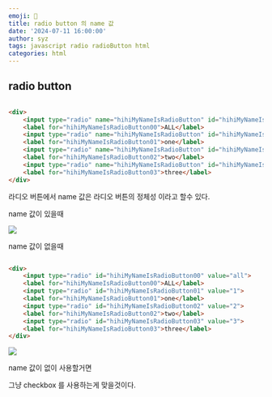 ```yaml
---
emoji: 🔘
title: radio button 의 name 값
date: '2024-07-11 16:00:00'
author: syz
tags: javascript radio radioButton html
categories: html
---
```


## radio button

```html

<div>
    <input type="radio" name="hihiMyNameIsRadioButton" id="hihiMyNameIsRadioButton00" value="all">
    <label for="hihiMyNameIsRadioButton00">ALL</label>
    <input type="radio" name="hihiMyNameIsRadioButton" id="hihiMyNameIsRadioButton01" value="1">
    <label for="hihiMyNameIsRadioButton01">one</label>
    <input type="radio" name="hihiMyNameIsRadioButton" id="hihiMyNameIsRadioButton02" value="2">
    <label for="hihiMyNameIsRadioButton02">two</label>
    <input type="radio" name="hihiMyNameIsRadioButton" id="hihiMyNameIsRadioButton03" value="3">
    <label for="hihiMyNameIsRadioButton03">three</label>
</div>

```

라디오 버튼에서 name 값은
라디오 버튼의 정체성 이라고 할수 있다.

name 값이 있을때

<span class="gatsby-resp-image-wrapper" style="margin-left: inherit">
<style>
.gatsby-resp-image-wrapper {
    margin-left: inherit !important;
}
</style>
    <img src="/radio.png" style="margin-left: inherit">
</span>


name 값이 없을때

```html

<div>
    <input type="radio" id="hihiMyNameIsRadioButton00" value="all">
    <label for="hihiMyNameIsRadioButton00">ALL</label>
    <input type="radio" id="hihiMyNameIsRadioButton01" value="1">
    <label for="hihiMyNameIsRadioButton01">one</label>
    <input type="radio" id="hihiMyNameIsRadioButton02" value="2">
    <label for="hihiMyNameIsRadioButton02">two</label>
    <input type="radio" id="hihiMyNameIsRadioButton03" value="3">
    <label for="hihiMyNameIsRadioButton03">three</label>
</div>

```

<span class="gatsby-resp-image-wrapper" style="margin-left: inherit">
<style>
.gatsby-resp-image-wrapper {
    margin-left: inherit !important;
}
</style>
    <img src="/radio1.png" style="margin-left: inherit">
</span>

name 값이 없이 사용할거면
 
그냥 checkbox 를 사용하는게 맞을것이다.